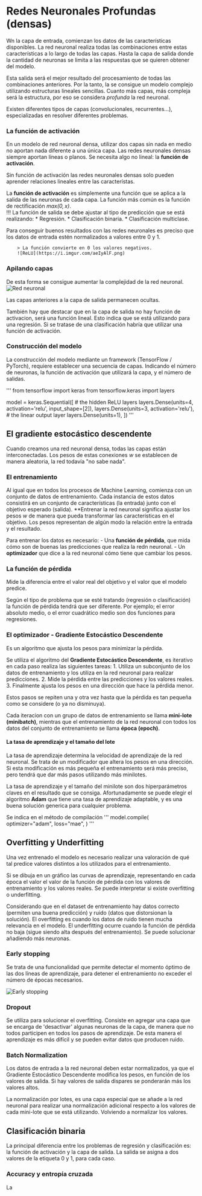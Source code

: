 # Redes Neuronales Profundas (densas)

Wn la capa de entrada, comienzan los datos de las características disponibles. La red neuronal realiza todas las combinaciones entre estas características a lo largo de todas las capas. Hasta la capa de salida donde la cantidad de neuronas se limita a las respuestas que se quieren obtener del modelo. 

Esta salida será el mejor resultado del procesamiento de todas las combinaciones anteriores. Por la tanto, la se consigue un modelo complejo utilizando estructuras lineales sencillas. Cuanto más capas, más compleja será la estructura, por eso se considera *profunda* la red neuronal.

Existen diferentes tipos de capas (convolucionales, recurrentes...), especializadas en resolver diferentes problemas.


### La función de activación

En un modelo de red neuronal densa, utilizar dos capas sin nada en medio no aportan nada diferente a una única capa. Las redes neuronales densas siempre aportan líneas o planos. Se necesita algo no lineal: la **función de activación**.

Sin función de activación las redes neuronales densas solo pueden aprender relaciones lineales entre las característas.

La **función de activación** es simplemente una función que se aplica a la salida de las neuronas de cada capa. La función más común es la función de rectificación *$max(0,x)$*.  
!!!
La función de salida se debe ajustar al tipo de predicción que se está realizando:
    * Regresión.
    * Clasificación binaria.
    * Clasificación multiclase.

Para conseguir buenos resultados con las redes neuronales es preciso que los datos de entrada estén normalizados a valores entre 0 y 1.

        > La función convierte en 0 los valores negativos.
        ![ReLU](https://i.imgur.com/aeIyAlF.png)


### Apilando capas

De esta forma se consigue aumentar la complejidad de la red neuronal.
![Red neuronal](https://i.imgur.com/Y5iwFQZ.png)

Las capas anteriores a la capa de salida permanecen ocultas.

También hay que destacar que en la capa de salida no hay función de activacion, será una función lineal. Esto indica que se está utilizando para una regresión. Si se tratase de una clasificación habría que utilizar una función de activación.

### Construcción del modelo

La construcción del modelo mediante un framework (TensorFlow / PyTorch), requiere establecer una secuencia de capas. Indicando el número de neuronas, la función de activación que utilizará la capa, y el número de salidas.

'''
from tensorflow import keras
from tensorflow.keras import layers

model = keras.Sequential([
    # the hidden ReLU layers
    layers.Dense(units=4, activation='relu', input_shape=[2]),
    layers.Dense(units=3, activation='relu'),
    # the linear output layer 
    layers.Dense(units=1),
])
'''

## El gradiente estocástico descendente

Cuando creamos una red neuronal densa, todas las capas están interconectadas. Los pesos de estas conexiones *w* se establecen de manera aleatoria, la red todavía "no sabe nada".

### El entrenamiento
Al igual que en todos los procesos de Machine Learning, comienza con un conjunto de datos de entrenamiento. Cada instancia de estos datos consistirá en un conjunto de características (la entrada) junto con el objetivo esperado (salida). **Entrenar la red neuronal significa ajustar los pesos *w* de manera que pueda transformar las características en el objetivo. Los pesos representan de algún modo la relación entre la entrada y el resultado.

Para entrenar los datos es necesario:
    - Una **función de pérdida**, que mida cómo son de buenas las predicciones que realiza la redn neuronal.
    - Un **optimizador** que dice a la red neuronal cómo tiene que cambiar los pesos.

### La función de pérdida

Mide la diferencia entre el valor real del objetivo y el valor que el modelo predice.

Según el tipo de problema que se esté tratando (regresión o clasificación) la función de pérdida tendrá que ser diferente. Por ejemplo; el error absoluto medio, o el error cuadrático medio son dos funciones para regresiones.


### El optimizador - Gradiente Estocástico Descendente

Es un algoritmo que ajusta los pesos para minimizar la pérdida.

Se utiliza el algoritmo del **Gradiente Estocástico Descendente**, es iterativo en cada paso realiza las siguientes tareas:
        1. Utiliza un subconjunto de los datos de entrenamiento y los utiliza en la red neuronal para realizar predicciones.
        2. Mide la pérdida entre las predicciones y los valores reales.
        3. Finalmente ajusta los pesos en una dirección que hace la pérdida menor.

Estos pasos se repiten una y otra vez hasta que la pérdida es tan pequeña como se considere (o ya no disminuya).

Cada iteracion con un grupo de datos de entrenamiento se llama **mini-lote (minibatch)**, mientras que el entrenamiento de la red neuronal con todos los datos del conjunto de entrenamiento se llama **época (epoch)**.


#### La tasa de aprendizaje y el tamaño del lote
La tasa de aprendizaje determina la velocidad de aprendizaje de la red neuronal. Se trata de un modificador que altera los pesos en una dirección. Si esta modificación es más pequeña el entrenamiento será más preciso, pero tendrá que dar más pasos utilizando más minilotes.

La tasa de aprendizaje y el tamaño del minilote son dos hiperparámetros claves en el resultado que se consiga. Afortunadamente se puede elegir el algoritmo **Adam** que tiene una tasa de aprendizaje adaptable, y es una buena solución generica para cualquier problema.

Se indica en el método de compilación
'''
model.compile(
    optimizer="adam",
    loss="mae",
)
'''

## Overfitting y Underfitting

Una vez entrenado el modelo es necesario realizar una valoración de qué tal predice valores distintos a los utilizados para el entrenamiento.

Si se dibuja en un gráfico las curvas de aprendizaje, representando en cada época el valor el valor de la función de pérdida con los valores de entrenamiento y los valores reales. Se puede interpretar si existe overfitting o underfitting.

Considerando que en el dataset de entrenamiento hay datos correcto (permiten una buena predicción) y ruido (datos que distorsionan la solución). El overfitting es cuando los datos de ruido tienen mucha relevancia en el modelo. 
El underfitting ocurre cuando la función de pérdida no baja (sigue siendo alta después del entrenamiento). Se puede solucionar añadiendo más neuronas.

### Early stopping

Se trata de una funcionalidad que permite detectar el momento óptimo de las dos líneas de aprendizaje, para detener el entrenamiento no exceder el número de épocas necesarios.

![Early stopping](https://i.imgur.com/eP0gppr.png)


### Dropout

Se utiliza para solucionar el overfitting. Consiste en agregar una capa que se encarga de 'desactivar' algunas neuronas de la capa, de manera que no todos participen en todos los pasos de aprendizaje. De esta manera el aprendizaje es más difícil y se pueden evitar datos que producen ruido.


### Batch Normalization

Los datos de entrada a la red neuronal deben estar normalizados, ya que el Gradiente Estocástico Descendente modifica los pesos, en función de los valores de salida. Si hay valores de salida dispares se ponderarán más los valores altos.

La normalización por lotes, es una capa especial que se añade a la red neuronal para realizar una normalización adicional respecto a los valores de cada mini-lote que se está utilizando. Volviendo a normalizar los valores.

## Clasificación binaria

La principal diferencia entre los problemas de regresión y clasificación es: la función de activación y la capa de salida. La salida se asigna a dos valores de la etiqueta 0 y 1, para cada caso.


### Accuracy y entropía cruzada

La